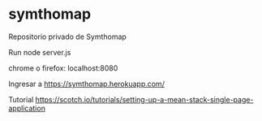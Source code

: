 # symthomap

Repositorio privado de Symthomap

Run
  node server.js

  chrome o firefox: localhost:8080

Ingresar a https://symthomap.herokuapp.com/

Tutorial https://scotch.io/tutorials/setting-up-a-mean-stack-single-page-application
